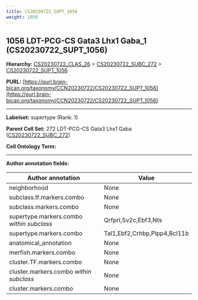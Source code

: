 ```yaml
---
title: CS20230722_SUPT_1056
weight: 1056
---
```

## 1056 LDT-PCG-CS Gata3 Lhx1 Gaba_1 (CS20230722_SUPT_1056)
<b>Hierarchy: </b>
[CS20230722_CLAS_26](../CS20230722_CLAS_26) >
[CS20230722_SUBC_272](../CS20230722_SUBC_272) >
[CS20230722_SUPT_1056](../CS20230722_SUPT_1056)

**PURL:** [https://purl.brain-bican.org/taxonomy/CCN20230722/CS20230722_SUPT_1056](https://purl.brain-bican.org/taxonomy/CCN20230722/CS20230722_SUPT_1056)

---


**Labelset:** supertype (Rank: 1)

**Parent Cell Set:** 272 LDT-PCG-CS Gata3 Lhx1 Gaba ([CS20230722_SUBC_272](../CS20230722_SUBC_272))



**Cell Ontology Term:** 

[MARKER GENES.]: #


---

[TRANSFERRED ANNOTATIONS.]: #


[AUTHOR ANNOTATION FIELDS.]: #


**Author annotation fields:**

| Author annotation | Value |
|-------------------|-------|
|neighborhood|None|
|subclass.tf.markers.combo|None|
|subclass.markers.combo|None|
|supertype.markers.combo _within subclass_|Qrfprl,Sv2c,Ebf3,Nts|
|supertype.markers.combo|Tal1,Ebf2,Crhbp,Plpp4,Bcl11b|
|anatomical_annotation|None|
|merfish.markers.combo|None|
|cluster.TF.markers.combo|None|
|cluster.markers.combo _within subclass_|None|
|cluster.markers.combo|None|
